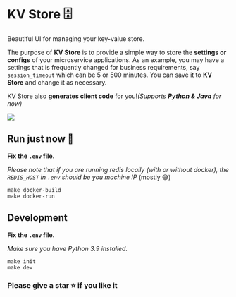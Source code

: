 # KV Store 🗄️

Beautiful UI for managing your key-value store.

The purpose of <strong>KV Store</strong> is to provide a simple way to store
the <strong>settings or configs</strong> of your microservice applications.
As an example, you may have a settings that is frequently changed for
business requirements, say <code>session_timeout</code> which can be 5 or 500
minutes. You can save it to <strong>KV Store</strong> and change it as
necessary.

KV Store also <strong>generates client code</strong> for you!<i>(Supports <strong>Python & Java</strong> for now)</i>

<img src="https://res.cloudinary.com/dvqpo7nkm/image/upload/v1632573669/projects/kvstore_gif.gif">

## Run just now 🚀

<strong>Fix the `.env` file.</strong>

<i>Please note that if you are running redis locally (with or without docker), the `REDIS_HOST` in `.env` should be you machine IP </i>(mostly 😅)

```
make docker-build
make docker-run
```

## Development

<strong>Fix the `.env` file.</strong>

<i>Make sure you have Python 3.9 installed.</i>

```
make init
make dev
```

### Please give a star ⭐ if you like it
